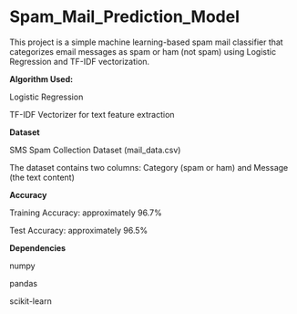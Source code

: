 # Spam_Mail_Prediction_Model
This project is a simple machine learning-based spam mail classifier that categorizes email messages as spam or ham (not spam) using Logistic Regression and TF-IDF vectorization.

**Algorithm Used:**

Logistic Regression

TF-IDF Vectorizer for text feature extraction

**Dataset**

SMS Spam Collection Dataset (mail_data.csv)

The dataset contains two columns: Category (spam or ham) and Message (the text content)

**Accuracy**

Training Accuracy: approximately 96.7%

Test Accuracy: approximately 96.5%

**Dependencies**

numpy

pandas

scikit-learn
